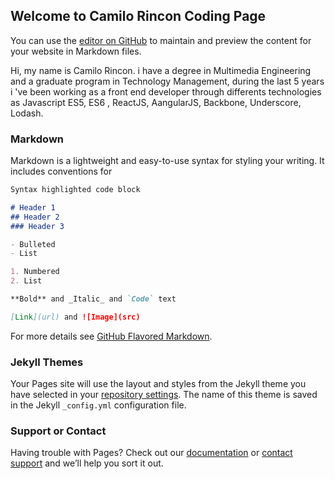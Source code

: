 ## Welcome to Camilo Rincon Coding Page

You can use the [editor on GitHub](https://github.com/CamiloRincon/camilorincon.github.io/edit/master/README.md) to maintain and preview the content for your website in Markdown files.

Hi, my name is Camilo Rincon. i have a degree in Multimedia Engineering and a graduate program in Technology Management, during the last 5 years i 've been working as a front end developer through differents technologies as Javascript ES5, ES6 , ReactJS, AangularJS, Backbone, Underscore, Lodash.

### Markdown

Markdown is a lightweight and easy-to-use syntax for styling your writing. It includes conventions for

```markdown
Syntax highlighted code block

# Header 1
## Header 2
### Header 3

- Bulleted
- List

1. Numbered
2. List

**Bold** and _Italic_ and `Code` text

[Link](url) and ![Image](src)
```

For more details see [GitHub Flavored Markdown](https://guides.github.com/features/mastering-markdown/).

### Jekyll Themes

Your Pages site will use the layout and styles from the Jekyll theme you have selected in your [repository settings](https://github.com/CamiloRincon/camilorincon.github.io/settings). The name of this theme is saved in the Jekyll `_config.yml` configuration file.

### Support or Contact

Having trouble with Pages? Check out our [documentation](https://help.github.com/categories/github-pages-basics/) or [contact support](https://github.com/contact) and we’ll help you sort it out.

